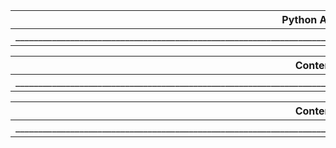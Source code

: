 | Python Advanced  | 
| ---------------- |
|________________________________________________________________________________________________________________________________________|

| Content Cell     | 
| ---------------- |
|________________________________________________________________________________________________________________________________________|

| Content Cell     | 
| ---------------- |
|________________________________________________________________________________________________________________________________________|
